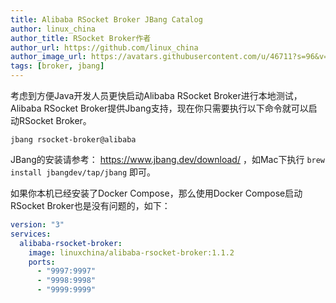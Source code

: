 ```yaml
---
title: Alibaba RSocket Broker JBang Catalog
author: linux_china
author_title: RSocket Broker作者
author_url: https://github.com/linux_china
author_image_url: https://avatars.githubusercontent.com/u/46711?s=96&v=4
tags: [broker, jbang]
---
```


考虑到方便Java开发人员更快启动Alibaba RSocket Broker进行本地测试，Alibaba RSocket Broker提供Jbang支持，现在你只需要执行以下命令就可以启动RSocket Broker。

```
jbang rsocket-broker@alibaba
```

JBang的安装请参考： https://www.jbang.dev/download/ ，如Mac下执行 `brew install jbangdev/tap/jbang` 即可。 

如果你本机已经安装了Docker Compose，那么使用Docker Compose启动RSocket Broker也是没有问题的，如下：

```yaml
version: "3"
services:
  alibaba-rsocket-broker:
    image: linuxchina/alibaba-rsocket-broker:1.1.2
    ports:
      - "9997:9997"
      - "9998:9998"
      - "9999:9999"
```
